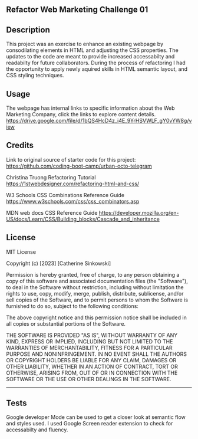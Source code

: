 ## Refactor Web Marketing Challenge 01

## Description
This project was an exercise to enhance an existing webpage by consodilating elements in HTML and adjusting the CSS properties. The updates to the code are meant to provide increased accessabilty and readabilty for future collaborators. During the process of refactoring I had the opportunity to apply newly aquired skills in HTML semantic layout, and CSS styling techniques.

## Usage
The webpage has internal links to specific information about the Web Marketing Company, click the links to explore content details.
https://drive.google.com/file/d/1bQS4HcD4z_i4E_9YrHSVWLF_gY0vYW8g/view

## Credits
Link to original source of starter code for this project:
https://github.com/coding-boot-camp/urban-octo-telegram

Christina Truong 
Refactoring Tutorial
https://1stwebdesigner.com/refactoring-html-and-css/

W3 Schools CSS Combinations Reference Guide
https://www.w3schools.com/css/css_combinators.asp

MDN web docs CSS Reference Guide
https://developer.mozilla.org/en-US/docs/Learn/CSS/Building_blocks/Cascade_and_inheritance

## License
MIT License

Copyright (c) [2023] [Catherine Sinkowski]

Permission is hereby granted, free of charge, to any person obtaining a copy
of this software and associated documentation files (the "Software"), to deal
in the Software without restriction, including without limitation the rights
to use, copy, modify, merge, publish, distribute, sublicense, and/or sell
copies of the Software, and to permit persons to whom the Software is
furnished to do so, subject to the following conditions:

The above copyright notice and this permission notice shall be included in all
copies or substantial portions of the Software.

THE SOFTWARE IS PROVIDED "AS IS", WITHOUT WARRANTY OF ANY KIND, EXPRESS OR
IMPLIED, INCLUDING BUT NOT LIMITED TO THE WARRANTIES OF MERCHANTABILITY,
FITNESS FOR A PARTICULAR PURPOSE AND NONINFRINGEMENT. IN NO EVENT SHALL THE
AUTHORS OR COPYRIGHT HOLDERS BE LIABLE FOR ANY CLAIM, DAMAGES OR OTHER
LIABILITY, WHETHER IN AN ACTION OF CONTRACT, TORT OR OTHERWISE, ARISING FROM,
OUT OF OR IN CONNECTION WITH THE SOFTWARE OR THE USE OR OTHER DEALINGS IN THE
SOFTWARE.

----

## Tests
Google developer Mode can be used to get a closer look at semantic flow and styles used. I used Google Screen reader extension to check for accessabilty and fluency. 
